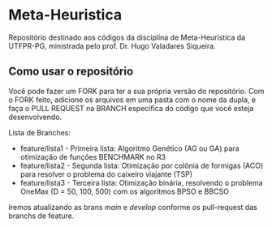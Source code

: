 # Meta-Heuristica

Repositório destinado aos códigos da disciplina de Meta-Heurística da UTFPR-PG, ministrada pelo prof. Dr. Hugo Valadares Siqueira.


## Como usar o repositório

Você pode fazer um FORK para ter a sua própria versão do repositório.
Com o FORK feito, adicione os arquivos em uma pasta com o nome da dupla, e faça o PULL REQUEST na BRANCH específica do código que você esteja desenvolvendo.

Lista de Branches:
* feature/lista1 - Primeira lista: Algoritmo Genético (AG ou GA) para otimização de funções BENCHMARK no R3
* feature/lista2 - Segunda lista: Otimização por colônia de formigas (ACO) para resolver o problema do caixeiro viajante (TSP)
* feature/lista3 - Terceira lista: Otimização binária, resolvendo o problema OneMax (D = 50, 100, 500) com os algoritmos BPSO e BBCSO

Iremos atualizando as brans *main* e *develop* conforme os pull-request das branchs de feature.
